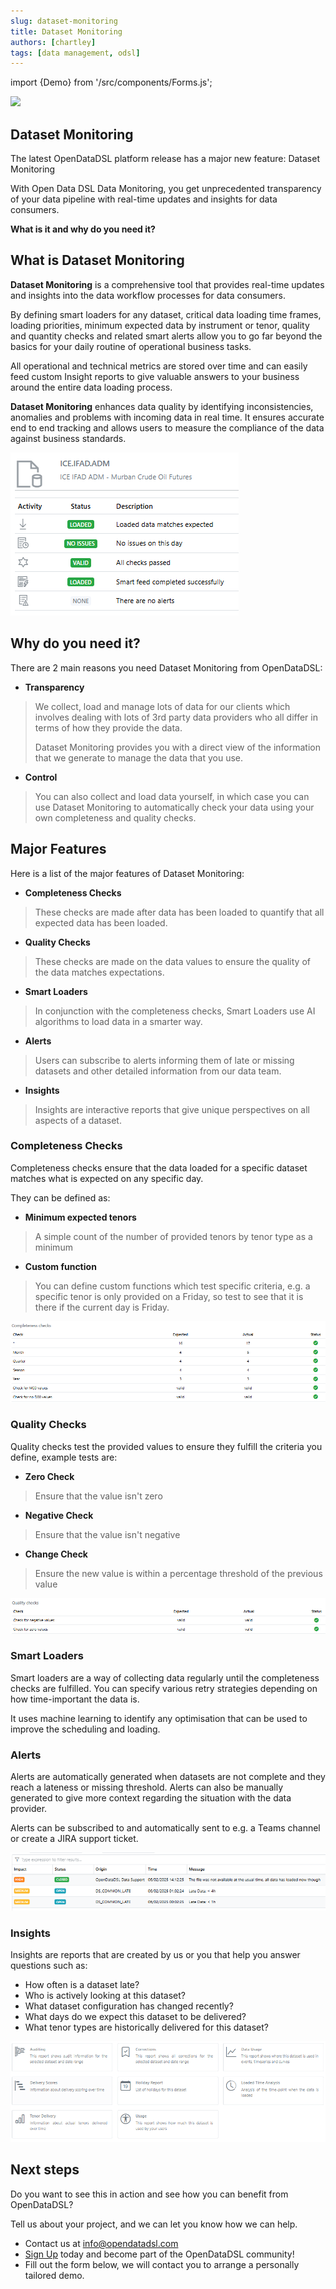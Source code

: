 ```yaml
---
slug: dataset-monitoring
title: Dataset Monitoring
authors: [chartley]
tags: [data management, odsl]
---
```

import {Demo} from '/src/components/Forms.js';

<div className="row">
  <div className="column">
    <img src="/img/story.jpg"/>
  </div>
  <div className="column">
  <h2>Dataset Monitoring</h2>
  <p>The latest OpenDataDSL platform release has a major new feature: Dataset Monitoring</p>
  <p>With Open Data DSL Data Monitoring,  you get unprecedented transparency of your data pipeline with real-time updates and insights for data consumers.</p> 
  <p><b>What is it and why do you need it?</b></p> 
  </div>
</div>

<!--truncate-->
## What is Dataset Monitoring
**Dataset Monitoring** is a comprehensive tool that provides real-time updates and insights into the data workflow processes for data consumers. 

By defining smart loaders for any dataset, critical data loading time frames, loading priorities, minimum expected data by instrument or tenor, quality and quantity checks and related smart alerts allow you to go far beyond the basics for your daily routine of operational business tasks. 

All operational and technical metrics are stored over time and can easily feed custom Insight reports to give valuable answers to your business around the entire data loading process.
 
**Dataset Monitoring** enhances data quality by identifying inconsistencies, anomalies and problems with incoming data in real time. 
It ensures accurate end to end tracking and allows users to measure the compliance of the data against business standards.

![Status](status.png)

## Why do you need it?
There are 2 main reasons you need Dataset Monitoring from OpenDataDSL:
* **Transparency**
> We collect, load and manage lots of data for our clients which involves dealing with lots of 3rd party data providers who all differ in terms of how they provide the data. 
>
> Dataset Monitoring provides you with a direct view of the information that we generate to manage the data that you use.
* **Control**
> You can also collect and load data yourself, in which case you can use Dataset Monitoring to automatically check your data using your own completeness and quality checks.  

## Major Features

Here is a list of the major features of Dataset Monitoring:

* **Completeness Checks**
> These checks are made after data has been loaded to quantify that all expected data has been loaded.
* **Quality Checks**
> These checks are made on the data values to ensure the quality of the data matches expectations.
* **Smart Loaders**
> In conjunction with the completeness checks, Smart Loaders use AI algorithms to load data in a smarter way.  
* **Alerts**
> Users can subscribe to alerts informing them of late or missing datasets and other detailed information from our data team.
* **Insights**
> Insights are interactive reports that give unique perspectives on all aspects of a dataset. 

### Completeness Checks
Completeness checks ensure that the data loaded for a specific dataset matches what is expected on any specific day.

They can be defined as:
* **Minimum expected tenors**
> A simple count of the number of provided tenors by tenor type as a minimum
* **Custom function**
> You can define custom functions which test specific criteria, e.g. a specific tenor is only provided on a Friday, so test to see that it is there if the current day is Friday.

![Completeness Checks](completeness.png)

### Quality Checks
Quality checks test the provided values to ensure they fulfill the criteria you define, example tests are:

* **Zero Check**
> Ensure that the value isn't zero
* **Negative Check**
> Ensure that the value isn't negative
* **Change Check**
> Ensure the new value is within a percentage threshold of the previous value

![Quality Checks](quality.png)

### Smart Loaders
Smart loaders are a way of collecting data regularly until the completeness checks are fulfilled.
You can specify various retry strategies depending on how time-important the data is.

It uses machine learning to identify any optimisation that can be used to improve the scheduling and loading. 

### Alerts
Alerts are automatically generated when datasets are not complete and they reach a lateness or missing threshold.
Alerts can also be manually generated to give more context regarding the situation with the data provider.

Alerts can be subscribed to and automatically sent to e.g. a Teams channel or create a JIRA support ticket.

![Alerts](alerts.png)

### Insights
Insights are reports that are created by us or you that help you answer questions such as:

* How often is a dataset late?
* Who is actively looking at this dataset?
* What dataset configuration has changed recently?
* What days do we expect this dataset to be delivered?
* What tenor types are historically delivered for this dataset?

![Insight Reports](insights.png)

## Next steps
Do you want to see this in action and see how you can benefit from OpenDataDSL?

Tell us about your project, and we can let you know how we can help.

* Contact us at [info@opendatadsl.com](mailto:info@opendatadsl.com)
* [Sign Up](/SignUp) today and become part of the OpenDataDSL community!
* Fill out the form below, we will contact you to arrange a personally tailored demo.

<Demo />


